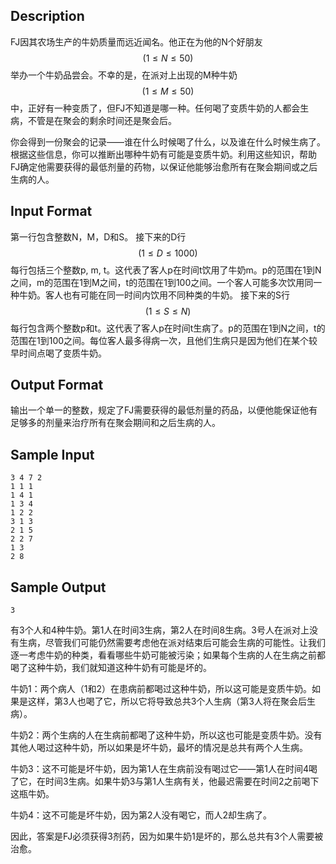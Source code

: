 ## Description

FJ因其农场生产的牛奶质量而远近闻名。他正在为他的N个好朋友$$(1 \leq N \leq 50)$$举办一个牛奶品尝会。不幸的是，在派对上出现的M种牛奶$$(1 \leq M \leq 50)$$中，正好有一种变质了，但FJ不知道是哪一种。任何喝了变质牛奶的人都会生病，不管是在聚会的剩余时间还是聚会后。

你会得到一份聚会的记录——谁在什么时候喝了什么，以及谁在什么时候生病了。根据这些信息，你可以推断出哪种牛奶有可能是变质牛奶。利用这些知识，帮助FJ确定他需要获得的最低剂量的药物，以保证他能够治愈所有在聚会期间或之后生病的人。

## Input Format

第一行包含整数N，M，D和S。
接下来的D行$$(1 \leq D \leq 1000)$$每行包括三个整数p, m, t。这代表了客人p在时间t饮用了牛奶m。p的范围在1到N之间，m的范围在1到M之间，t的范围在1到100之间。一个客人可能多次饮用同一种牛奶。客人也有可能在同一时间内饮用不同种类的牛奶。
接下来的S行$$(1 \leq S \leq N)$$每行包含两个整数p和t。这代表了客人p在时间t生病了。p的范围在1到N之间，t的范围在1到100之间。每位客人最多得病一次，且他们生病只是因为他们在某个较早时间点喝了变质牛奶。

## Output Format

输出一个单一的整数，规定了FJ需要获得的最低剂量的药品，以便他能保证他有足够多的剂量来治疗所有在聚会期间和之后生病的人。

## Sample Input

```
3 4 7 2
1 1 1
1 4 1
1 3 4
1 2 2
3 1 3
2 1 5
2 2 7
1 3
2 8
```

## Sample Output

```
3
```

有3个人和4种牛奶。第1人在时间3生病，第2人在时间8生病。3号人在派对上没有生病，尽管我们可能仍然需要考虑他在派对结束后可能会生病的可能性。让我们逐一考虑牛奶的种类，看看哪些牛奶可能被污染；如果每个生病的人在生病之前都喝了这种牛奶，我们就知道这种牛奶有可能是坏的。

牛奶1：两个病人（1和2）在患病前都喝过这种牛奶，所以这可能是变质牛奶。如果是这样，第3人也喝了它，所以它将导致总共3个人生病（第3人将在聚会后生病）。

牛奶2：两个生病的人在生病前都喝了这种牛奶，所以这也可能是变质牛奶。没有其他人喝过这种牛奶，所以如果是坏牛奶，最坏的情况是总共有两个人生病。

牛奶3：这不可能是坏牛奶，因为第1人在生病前没有喝过它——第1人在时间4喝了它，在时间3生病。如果牛奶3与第1人生病有关，他最迟需要在时间2之前喝下这瓶牛奶。

牛奶4：这不可能是坏牛奶，因为第2人没有喝它，而人2却生病了。

因此，答案是FJ必须获得3剂药，因为如果牛奶1是坏的，那么总共有3个人需要被治愈。